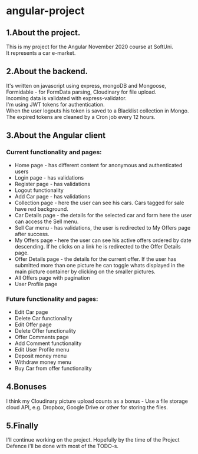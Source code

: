 # angular-project

## 1.About the project.  
This is my project for the Angular November 2020 course at SoftUni.  
It represents a car e-market.  

## 2.About the backend.  
It's written on javascript using express, mongoDB and Mongoose,  
Formidable - for FormData parsing, Cloudinary for file upload.  
Incoming data is validated with express-validator.  
I'm using JWT tokens for authentication.  
When the user logouts his token is saved to a Blacklist collection in Mongo.  
The expired tokens are cleaned by a Cron job every 12 hours.

## 3.About the Angular client  
### Current functionality and pages:  
- Home page - has different content for anonymous and authenticated users  
- Login page - has validations  
- Register page - has validations  
- Logout functionality  
- Add Car page - has validations  
- Collection page - here the user can see his cars. Cars tagged for sale have red background.  
- Car Details page - the details for the selected car and form here the user can access the Sell menu.  
- Sell Car menu - has validations, the user is redirected to My Offers page after success.  
- My Offers page - here the user can see his active offers ordered by date descending. If he clicks on a link he is redirected to the Offer Details page.  
- Offer Details page - the details for the current offer. If the user has submitted more than one picture he can toggle whats displayed in the main picture  container by clicking on the smaller pictures.  
- All Offers page with pagination  
- User Profile page  

### Future functionality and pages:  
- Edit Car page  
- Delete Car functionality  
- Edit Offer page  
- Delete Offer functionality  
- Offer Comments page  
- Add Comment functionality  
- Edit User Profile menu  
- Deposit money menu  
- Withdraw money menu  
- Buy Car from offer functionality  

## 4.Bonuses  
I think my Cloudinary picture upload counts as a bonus - Use a file storage cloud API, e.g. Dropbox, Google Drive or other for storing the files.  

## 5.Finally  
I'll continue working on the project. Hopefully by the time of the Project Defence i'll be done with most of the TODO-s.  


